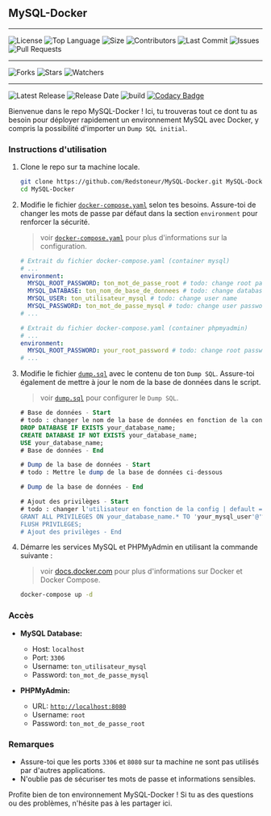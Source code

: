## MySQL-Docker

---

![License](https://img.shields.io/github/license/Redstoneur/MySQL-Docker)
![Top Language](https://img.shields.io/github/languages/top/Redstoneur/MySQL-Docker)
![Size](https://img.shields.io/github/repo-size/Redstoneur/MySQL-Docker)
![Contributors](https://img.shields.io/github/contributors/Redstoneur/MySQL-Docker)
![Last Commit](https://img.shields.io/github/last-commit/Redstoneur/MySQL-Docker)
![Issues](https://img.shields.io/github/issues/Redstoneur/MySQL-Docker)
![Pull Requests](https://img.shields.io/github/issues-pr/Redstoneur/MySQL-Docker)

---

![Forks](https://img.shields.io/github/forks/Redstoneur/MySQL-Docker)
![Stars](https://img.shields.io/github/stars/Redstoneur/MySQL-Docker)
![Watchers](https://img.shields.io/github/watchers/Redstoneur/MySQL-Docker)

---

![Latest Release](https://img.shields.io/github/v/release/Redstoneur/MySQL-Docker)
![Release Date](https://img.shields.io/github/release-date/Redstoneur/MySQL-Docker)
![build](https://img.shields.io/github/workflow/status/Redstoneur/MySQL-Docker/Docker%20Compose%20Test%20and%20Check)
[![Codacy Badge](https://app.codacy.com/project/badge/Grade/ce53daf0f4d64d4eaffc2fcf810c07bf)](https://app.codacy.com/gh/Redstoneur/MySQL-Docker/dashboard?utm_source=gh&utm_medium=referral&utm_content=&utm_campaign=Badge_grade)

Bienvenue dans le repo MySQL-Docker ! Ici, tu trouveras tout ce dont tu as besoin pour déployer rapidement un
environnement MySQL avec Docker, y compris la possibilité d'importer un `Dump SQL initial`.

### Instructions d'utilisation

1. Clone le repo sur ta machine locale.

    ```bash
    git clone https://github.com/Redstoneur/MySQL-Docker.git MySQL-Docker
    cd MySQL-Docker
    ```

2. Modifie le fichier [`docker-compose.yaml`](./docker-compose.yaml) selon tes besoins. Assure-toi de changer les mots
   de passe par défaut dans la section `environment` pour renforcer la sécurité.

   > voir [`docker-compose.yaml`](./docker-compose.yaml) pour plus d'informations sur la configuration.

    ```yaml
    # Extrait du fichier docker-compose.yaml (container mysql)
    # ...
    environment:
      MYSQL_ROOT_PASSWORD: ton_mot_de_passe_root # todo: change root password
      MYSQL_DATABASE: ton_nom_de_base_de_donnees # todo: change database name
      MYSQL_USER: ton_utilisateur_mysql # todo: change user name
      MYSQL_PASSWORD: ton_mot_de_passe_mysql # todo: change user password
    # ...
    ```

    ```yaml
    # Extrait du fichier docker-compose.yaml (container phpmyadmin)
    # ...
    environment:
      MYSQL_ROOT_PASSWORD: your_root_password # todo: change root password
    # ...
    ```

3. Modifie le fichier [`dump.sql`](./dump.sql) avec le contenu de ton `Dump SQL`. Assure-toi également de mettre à jour
   le nom de la base de données dans le script.

   > voir [`dump.sql`](./dump.sql) pour configurer le `Dump SQL`.

    ```sql
    # Base de données - Start
    # todo : changer le nom de la base de données en fonction de la config | default => database: your_database_name
    DROP DATABASE IF EXISTS your_database_name;
    CREATE DATABASE IF NOT EXISTS your_database_name;
    USE your_database_name;
    # Base de données - End
    
    # Dump de la base de données - Start
    # todo : Mettre le dump de la base de données ci-dessous
    
    # Dump de la base de données - End
    
    # Ajout des privilèges - Start
    # todo : changer l'utilisateur en fonction de la config | default => user: your_mysql_user, password: your_mysql_password , database: your_database_name
    GRANT ALL PRIVILEGES ON your_database_name.* TO 'your_mysql_user'@'%' WITH GRANT OPTION;
    FLUSH PRIVILEGES;
    # Ajout des privilèges - End
    ```

4. Démarre les services MySQL et PHPMyAdmin en utilisant la commande suivante :

   > voir [docs.docker.com](https://docs.docker.com/) pour plus d'informations sur Docker et Docker Compose.

    ```bash
    docker-compose up -d
    ```

### Accès

- **MySQL Database:**
    - Host: `localhost`
    - Port: `3306`
    - Username: `ton_utilisateur_mysql`
    - Password: `ton_mot_de_passe_mysql`

- **PHPMyAdmin:**
    - URL: [`http://localhost:8080`](http://localhost:8080)
    - Username: `root`
    - Password: `ton_mot_de_passe_root`

### Remarques

- Assure-toi que les ports `3306` et `8080` sur ta machine ne sont pas utilisés par d'autres applications.
- N'oublie pas de sécuriser tes mots de passe et informations sensibles.

Profite bien de ton environnement MySQL-Docker ! Si tu as des questions ou des problèmes, n'hésite pas à les partager
ici.